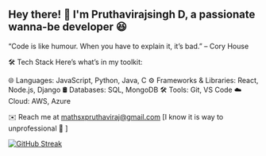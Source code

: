 ## Hey there! 🤗 I'm Pruthavirajsingh D, a passionate wanna-be developer 😆

“Code is like humour. When you have to explain it, it’s bad.” – Cory House

🛠️ Tech Stack
Here’s what’s in my toolkit:

🌐 Languages: JavaScript, Python, Java, C
⚙️ Frameworks & Libraries: React, Node.js, Django
🛢️ Databases: SQL, MongoDB
🛠️ Tools: Git, VS Code
☁️ Cloud: AWS, Azure

✉️ Reach me at mathsxpruthaviraj@gmail.com [I know it is way to unprofessional 🫣 ]

[![GitHub Streak](https://streak-stats.demolab.com?user=Pruthavirajsingh&locale=hi&hide_total_contributions=true&hide_longest_streak=true)](https://git.io/streak-stats)

